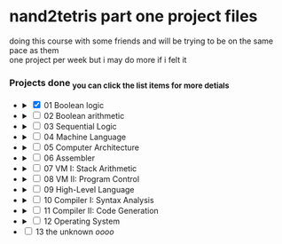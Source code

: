 # nand2tetris <b>part one</b> project files

doing this course with some friends and will be trying to be on the same pace as them <br>
one project per week but i may do more if i felt it 

### Projects done <sub>you can click the list items for more detials</sub>

<ul>

<li>
<details>
<summary><input type="checkbox" checked> 01 Boolean logic </summary><p>
    &emsp;finishded on 22/10/13 in 1 day <br>
    &emsp;cheated on the dmux4way chip after an hour of not knowing how to solve it u-u <br>
</p></details>
</li>
<li>
<details>
<summary><input type="checkbox" > 02 Boolean arithmetic </summary><p>
    &emsp;
</p></details>
</li>
<li>
<details>
<summary><input type="checkbox" > 03 Sequential Logic </summary><p>
    &emsp;
</p></details>
</li>
<li>
<details>
<summary><input type="checkbox" > 04 Machine Language </summary><p>
    &emsp;
</p></details>
</li>
<li>
<details>
<summary><input type="checkbox" > 05 Computer Architecture </summary><p>
    &emsp;
</p></details>
</li>
<li>
<details>
<summary><input type="checkbox" > 06 Assembler </summary><p>
    &emsp;
</p></details>
</li>
<li>
<details>
<summary><input type="checkbox" > 07 VM I: Stack Arithmetic </summary><p>
    &emsp;
</p></details>
</li>
<li>
<details>
<summary><input type="checkbox" > 08 VM II: Program Control </summary><p>
    &emsp;
</p></details>
</li>
<li>
<details>
<summary><input type="checkbox" > 09 High-Level Language </summary><p>
    &emsp;
</p></details>
</li>
<li>
<details>
<summary><input type="checkbox" > 10 Compiler I: Syntax Analysis </summary><p>
    &emsp;
</p></details>
</li>
<li>
<details>
<summary><input type="checkbox" > 11 Compiler II: Code Generation </summary><p>
    &emsp;
</p></details>
</li>
<li>
<details>
<summary><input type="checkbox" > 12 Operating System </summary><p>
    &emsp;
</p></details>
</li>
<li>
<details>
<summary style="list-style-type: none"><input type="checkbox" > 13 the unknown <i>oooo</i> </summary><p>
    &emsp;
</p></details>
</li>
</ul>


<!-- <style>
details > summary {list-style-type: none}
details[open] > summary {user-select: none;list-style-type: '';}
input[type="checkbox"] {user-select: none;pointer-events:none;}
ul {list-style: none;}
li {list-style: none;list-style-type : none;}
</style> -->